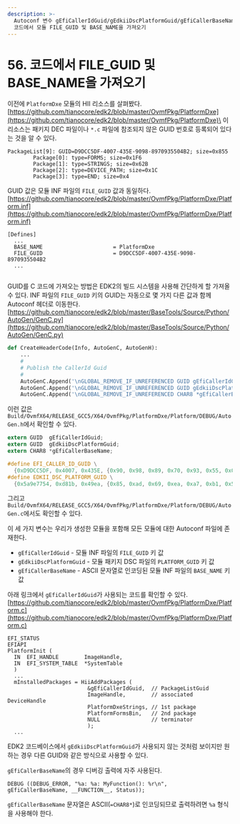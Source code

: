 ```yaml
---
description: >-
  Autoconf 변수 gEfiCallerIdGuid/gEdkiiDscPlatformGuid/gEfiCallerBaseName을 사용하여
  코드에서 모듈 FILE_GUID 및 BASE_NAME을 가져오기
---
```


# 56. 코드에서 FILE\_GUID 및 BASE\_NAME을 가져오기

이전에 `PlatformDxe` 모듈의 HII 리소스를 살펴봤다.\
[https://github.com/tianocore/edk2/blob/master/OvmfPkg/PlatformDxe](https://github.com/tianocore/edk2/blob/master/OvmfPkg/PlatformDxe)\
이 리소스는 패키지 DEC 파일이나 `*.c` 파일에 참조되지 않은 GUID 번호로 등록되어 있다는 것을 알 수 있다.

```
PackageList[9]: GUID=D9DCC5DF-4007-435E-9098-8970935504B2; size=0x855
        Package[0]: type=FORMS; size=0x1F6
        Package[1]: type=STRINGS; size=0x62B
        Package[2]: type=DEVICE_PATH; size=0x1C
        Package[3]: type=END; size=0x4
```

GUID 값은 모듈 INF 파일의 `FILE_GUID` 값과 동일하다.\
[https://github.com/tianocore/edk2/blob/master/OvmfPkg/PlatformDxe/Platform.inf](https://github.com/tianocore/edk2/blob/master/OvmfPkg/PlatformDxe/Platform.inf)

```
[Defines]
  ...
  BASE_NAME                      = PlatformDxe
  FILE_GUID                      = D9DCC5DF-4007-435E-9098-8970935504B2
  ...
  
```

GUID를 C 코드에 가져오는 방법은 EDK2의 빌드 시스템을 사용해 간단하게 할 가져올 수 있다. INF 파일의 `FILE_GUID` 키의 GUID는 자동으로 몇 가지 다른 값과 함께 Autoconf 헤더로 이동한다.\
[https://github.com/tianocore/edk2/blob/master/BaseTools/Source/Python/AutoGen/GenC.py](https://github.com/tianocore/edk2/blob/master/BaseTools/Source/Python/AutoGen/GenC.py)

```python
def CreateHeaderCode(Info, AutoGenC, AutoGenH):
    ...
    #
    # Publish the CallerId Guid
    #
    AutoGenC.Append('\nGLOBAL_REMOVE_IF_UNREFERENCED GUID gEfiCallerIdGuid = %s;\n' % GuidStringToGuidStructureString(Info.Guid))
    AutoGenC.Append('\nGLOBAL_REMOVE_IF_UNREFERENCED GUID gEdkiiDscPlatformGuid = %s;\n' % GuidStringToGuidStructureString(Info.PlatformInfo.Guid))
    AutoGenC.Append('\nGLOBAL_REMOVE_IF_UNREFERENCED CHAR8 *gEfiCallerBaseName = "%s";\n' % Info.Name)
```

이런 값은 `Build/OvmfX64/RELEASE_GCC5/X64/OvmfPkg/PlatformDxe/Platform/DEBUG/AutoGen.h`에서 확인할 수 있다.

```c
extern GUID  gEfiCallerIdGuid;
extern GUID  gEdkiiDscPlatformGuid;
extern CHAR8 *gEfiCallerBaseName;

#define EFI_CALLER_ID_GUID \
  {0xD9DCC5DF, 0x4007, 0x435E, {0x90, 0x98, 0x89, 0x70, 0x93, 0x55, 0x04, 0xB2}}
#define EDKII_DSC_PLATFORM_GUID \
  {0x5a9e7754, 0xd81b, 0x49ea, {0x85, 0xad, 0x69, 0xea, 0xa7, 0xb1, 0x53, 0x9b}}
```

그리고 `Build/OvmfX64/RELEASE_GCC5/X64/OvmfPkg/PlatformDxe/Platform/DEBUG/AutoGen.c`에서도 확인할 수 있다.

이 세 가지 변수는 우리가 생성한 모듈을 포함해 모든 모듈에 대한 Autoconf 파일에 존재한다.

* `gEfiCallerIdGuid` - 모듈 INF 파일의 `FILE_GUID` 키 값
* `gEdkiiDscPlatformGuid` - 모듈 패키지 DSC 파일의 `PLATFORM_GUID` 키 값
* `gEfiCallerBaseName` - ASCII 문자열로 인코딩된 모듈 INF 파일의 `BASE_NAME` 키 값

아래 링크에서 `gEfiCallerIdGuid`가 사용되는 코드를 확인할 수 있다.\
[https://github.com/tianocore/edk2/blob/master/OvmfPkg/PlatformDxe/Platform.c](https://github.com/tianocore/edk2/blob/master/OvmfPkg/PlatformDxe/Platform.c)

```
EFI_STATUS
EFIAPI
PlatformInit (
  IN  EFI_HANDLE        ImageHandle,
  IN  EFI_SYSTEM_TABLE  *SystemTable
  )
  ...
  mInstalledPackages = HiiAddPackages (
                         &gEfiCallerIdGuid,  // PackageListGuid
                         ImageHandle,        // associated DeviceHandle
                         PlatformDxeStrings, // 1st package
                         PlatformFormsBin,   // 2nd package
                         NULL                // terminator
                         );
  ...
```

EDK2 코드베이스에서 `gEdkiiDscPlatformGuid`가 사용되지 않는 것처럼 보이지만 원하는 경우 다른 GUID와 같은 방식으로 사용할 수 있다.

`gEfiCallerBaseName`의 경우 디버깅 출력에 자주 사용된다.

```
DEBUG ((DEBUG_ERROR, "%a: %a: MyFunction(): %r\n",  gEfiCallerBaseName, __FUNCTION__, Status));
```

`gEfiCallerBaseName` 문자열은 ASCII(`=CHAR8*`)로 인코딩되므로 출력하려면 `%a` 형식을 사용해야 한다.
